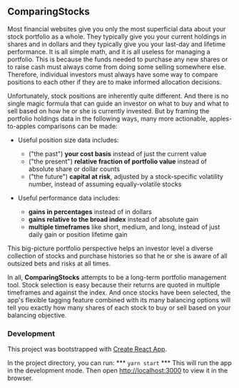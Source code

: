 ## ComparingStocks

Most financial websites give you only the most superficial data about your stock portfolio as a whole. They typically give you your current holdings in shares and in dollars and they typically give you your last-day and lifetime performance. It is all simple math, and it is all useless for managing a portfolio. This is because the funds needed to purchase any new shares or to raise cash must always come from doing some selling somewhere else. Therefore, individual investors must always have some way to compare positions to each other if they are to make informed allocation decisions.

Unfortunately, stock positions are inherently quite different. And there is no single magic formula that can guide an investor on what to buy and what to sell based on how he or she is currently invested. But by framing the portfolio holdings data in the following ways, many more actionable, apples-to-apples comparisons can be made:

  * Useful position size data includes:
      * ("the past") **your cost basis** instead of just the current value
      * ("the present") **relative fraction of portfolio value** instead of absolute share or dollar counts
      * ("the future") **capital at risk**, adjusted by a stock-specific volatility number, instead of assuming equally-volatile stocks

  * Useful performance data includes:
      * **gains in percentages** instead of in dollars
      * **gains relative to the broad index** instead of absolute gain
      * **multiple timeframes** like short, medium, and long, instead of just daily gain or position lifetime gain

This big-picture portfolio perspective helps an investor level a diverse collection of stocks and purchase histories so that he or she is aware of all outsized bets and risks at all times.

In all, **ComparingStocks** attempts to be a long-term portfolio management tool. Stock selection is easy because their returns are quoted in multiple timeframes and against the index. And once stocks have been selected, the app's flexible tagging feature combined with its many balancing options will tell you exactly how many shares of each stock to buy or sell based on your balancing objective.

### Development
This project was bootstrapped with [Create React App](https://github.com/facebook/create-react-app).

In the project directory, you can run: *** `yarn start` *** This will run the app in the development mode. Then open [http://localhost:3000](http://localhost:3000) to view it in the browser.
